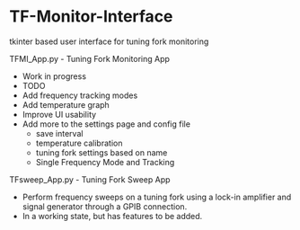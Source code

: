 # TF-Monitor-Interface
tkinter based user interface for tuning fork monitoring

TFMI_App.py - Tuning Fork Monitoring App
  - Work in progress
  - TODO
  - Add frequency tracking modes
  - Add temperature graph
  - Improve UI usability
  - Add more to the settings page and config file
    - save interval
    - temperature calibration
    - tuning fork settings based on name
    - Single Frequency Mode and Tracking

TFsweep_App.py - Tuning Fork Sweep App
  - Perform frequency sweeps on a tuning fork using a lock-in amplifier and signal generator through a GPIB connection.
  - In a working state, but has features to be added.
